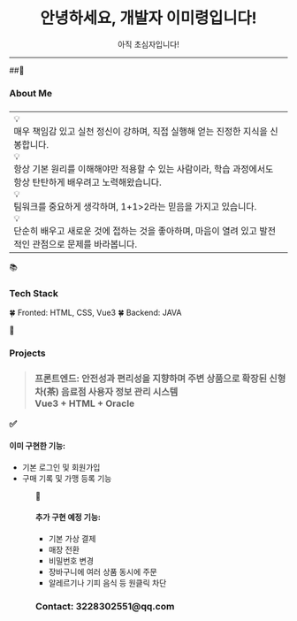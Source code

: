 <h1 align="center">안녕하세요, 개발자 이미령입니다!</h1>
<div align="center">아직 초심자입니다!</div>
<hr>
<div>
##🔗<h3>About Me<h3>
<table>
<tr><td>
💡<div>매우 책임감 있고 실천 정신이 강하며, 직접 실행해 얻는 진정한 지식을 신봉합니다.</div>
💡<div>항상 기본 원리를 이해해야만 적용할 수 있는 사람이라, 학습 과정에서도 항상 탄탄하게 배우려고 노력해왔습니다.</div>
💡<div>팀워크를 중요하게 생각하며, 1+1>2라는 믿음을 가지고 있습니다.</div>
💡<div>단순히 배우고 새로운 것에 접하는 것을 좋아하며, 마음이 열려 있고 발전적인 관점으로 문제를 바라봅니다.</div>
</td></tr>
</table>
</div>
<div>
📚<h3>Tech Stack</h3>
 🍀 Fronted: HTML, CSS, Vue3
 🍀 Backend: JAVA
</div>

🔧<h3>Projects<h3>
><div>프론트엔드: 안전성과 편리성을 지향하며 주변 상품으로 확장된 신형 차(茶) 음료점 사용자 정보 관리 시스템</div>
><div>Vue3 + HTML + Oracle</div>

 ✅<h4>이미 구현한 기능:</h4>

<ul>
<li>기본 로그인 및 회원가입</li>
<li>구매 기록 및 가맹 등록 기능</li>
<ul>

🚧 <h4>추가 구현 예정 기능:</h4>
<ul>
<li>기본 가상 결제</li>
<li>매장 전환</li>
<li>비밀번호 변경</li>
<li>장바구니에 여러 상품 동시에 주문</li>
<li>알레르기나 기피 음식 등 원클릭 차단</li>
</ul>

<h3>Contact: 3228302551@qq.com</h3>

